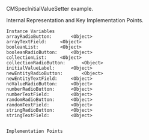 CMSpecInitialValueSetter example.

Internal Representation and Key Implementation Points.

    Instance Variables
	arrayRadioButton:		<Object>
	arrayTextField:		<Object>
	booleanList:		<Object>
	booleanRadioButton:		<Object>
	collectionList:		<Object>
	collectionRadioButton:		<Object>
	initialValueLabel:		<Object>
	newEntityRadioButton:		<Object>
	newEntityTextField:		<Object>
	noValueRadioButton:		<Object>
	numberRadioButton:		<Object>
	numberTextField:		<Object>
	randomRadioButton:		<Object>
	randomTextField:		<Object>
	stringRadioButton:		<Object>
	stringTextField:		<Object>


    Implementation Points